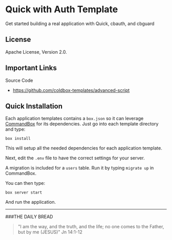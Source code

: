 # Quick with Auth Template

Get started building a real application with Quick, cbauth, and cbguard

## License
Apache License, Version 2.0.

## Important Links

Source Code
- https://github.com/coldbox-templates/advanced-script

## Quick Installation

Each application templates contains a `box.json` so it can leverage [CommandBox](http://www.ortussolutions.com/products/commandbox) for its dependencies.
Just go into each template directory and type:

```
box install
```

This will setup all the needed dependencies for each application template.

Next, edit the `.env` file to have the correct settings for your server.

A migration is included for a `users` table.  Run it by typing `migrate up` in CommandBox.

You can then type:

```
box server start
```

And run the application.

---

###THE DAILY BREAD
 > "I am the way, and the truth, and the life; no one comes to the Father, but by me (JESUS)" Jn 14:1-12
